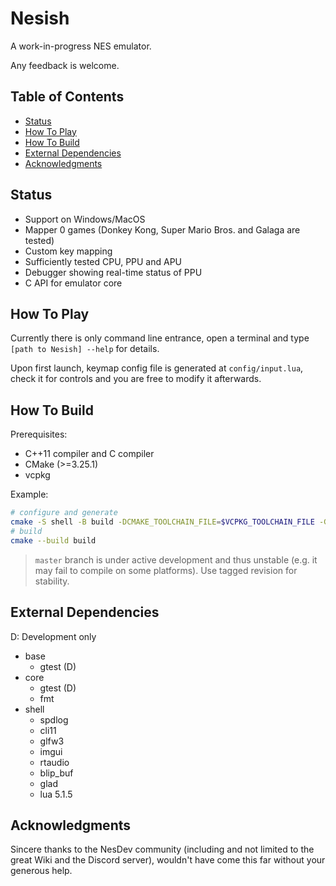 # Nesish

A work-in-progress NES emulator.

Any feedback is welcome.

## Table of Contents

- [Status](#status)
- [How To Play](#how-to-play)
- [How To Build](#how-to-build)
- [External Dependencies](#external-dependencies)
- [Acknowledgments](#acknowledgments)

## Status

- Support on Windows/MacOS
- Mapper 0 games (Donkey Kong, Super Mario Bros. and Galaga are tested)
- Custom key mapping
- Sufficiently tested CPU, PPU and APU
- Debugger showing real-time status of PPU
- C API for emulator core

## How To Play

Currently there is only command line entrance, open a terminal and type `[path to Nesish] --help` for details.

Upon first launch, keymap config file is generated at `config/input.lua`, check it for controls and you are free to modify it afterwards.

## How To Build

Prerequisites:

- C++11 compiler and C compiler
- CMake (>=3.25.1)
- vcpkg

Example:

```bash
# configure and generate
cmake -S shell -B build -DCMAKE_TOOLCHAIN_FILE=$VCPKG_TOOLCHAIN_FILE -GNinja -DCMAKE_BUILD_TYPE=Release
# build
cmake --build build
```

> `master` branch is under active development and thus unstable (e.g. it may fail to compile on some platforms). Use tagged revision for stability.

## External Dependencies

D: Development only

- base
  - gtest (D)
- core
  - gtest (D)
  - fmt
- shell
  - spdlog
  - cli11
  - glfw3
  - imgui
  - rtaudio
  - blip_buf
  - glad
  - lua 5.1.5

## Acknowledgments

Sincere thanks to the NesDev community (including and not limited to the great Wiki and the Discord server), wouldn't have come this far without your generous help.
